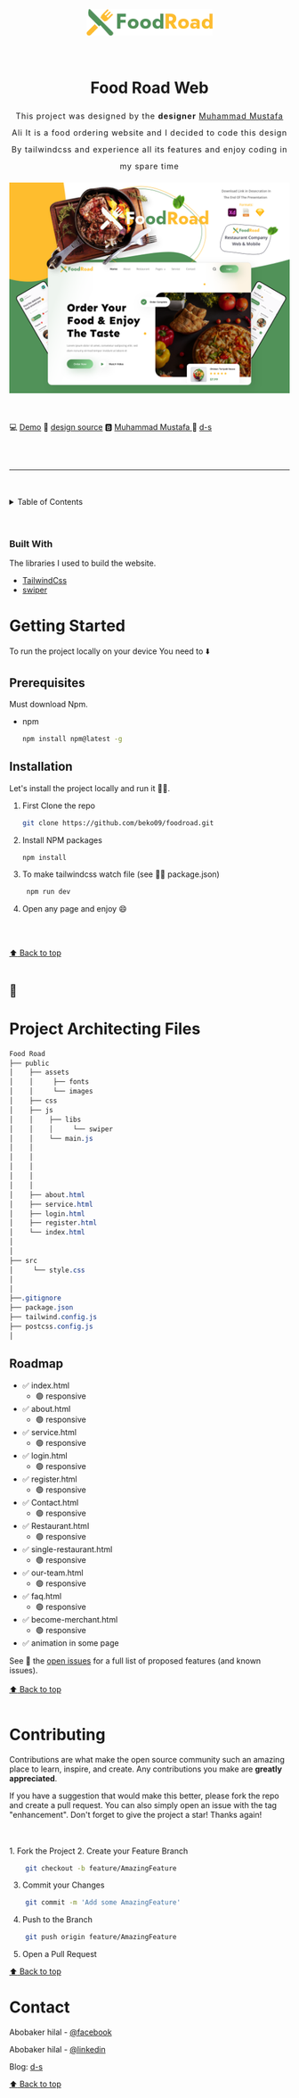 
<div id="top"></div>

<div align="center" id="about">
  <a href="#">
    <img src="public/assets/images/Logo.webp" alt="Logo" />
  </a>
    <br/>
    <br/>
    <br/>
  <h1 align="center" >Food Road Web </h1>

  <p align="center" style="line-height:30px; letter-spacing:1px;">
    This project was designed by the <strong>designer</strong> <a href="https://www.behance.net/gallery/141171487/Food-Road-Web-Mobile-Freebie-UI-UX-Design?fbclid=IwAR0hZZvJ-UGangQPsFMozIi6LWQibGAQJ-oTX0kWQp0j1Gt1dei-p2SCyVs">
    Muhammad Mustafa
    </a>
    Ali It is a food ordering website and I decided to code this design By tailwindcss and experience all its features and enjoy coding in my spare time
  </p>
</div>

 <img  src="public/assets/images/previewfoodroad.png" alt="Logo" />

<br/>
<br/>
<br/>

 :computer:  <a href="https://beko09.github.io/foodroad"> Demo</a>
 :art:  <a href="https://www.uplabs.com/posts/food-road-mobile-app-ui-ux-design"> design source</a>
 :b:  <a href="https://www.behance.net/gallery/141171487/Food-Road-Web-Mobile-Freebie-UI-UX-Design?fbclid=IwAR0hZZvJ-UGangQPsFMozIi6LWQibGAQJ-oTX0kWQp0j1Gt1dei-p2SCyVs"> Muhammad Mustafa </a>
 :link:  <a href="https://www.d-s.sd/"> d-s </a>

<br/>
<br/>

_________________
<br/>
<br/>

<!-- TABLE OF CONTENTS -->
<details >
  <summary>Table of Contents</summary>
  <ol>
    <li>
      <a href="#about">About The Project</a>
      <ul>
        <li><a href="#built-with">Built With</a></li>
      </ul>
    </li>
    <li>
      <a href="#getting-started">Getting Started</a>
      <ul>
        <li><a href="#prerequisites">Prerequisites</a></li>
        <li><a href="#installation">Installation</a></li>
      </ul>
    </li>
    <li><a href="#arch">Project Architecting Files</a></li>
    <li><a href="#roadmap">Roadmap</a></li>
    <li><a href="#contributing">Contributing</a></li>
    <li><a href="#contact">Contact</a></li>
  
  </ol>
</details>
<br/>
<br/>

### Built With

The libraries I used to build the website.

* [TailwindCss](https://tailwindcss.com/)
* [swiper](https://swiperjs.com/)

# Getting Started

To run the project locally on your device You need to :arrow_down:

## Prerequisites

Must download Npm.

* npm

  ```sh
  npm install npm@latest -g
  ```

## Installation

Let's install the project locally and run it :running_man:.

1. First Clone the repo

   ```sh
   git clone https://github.com/beko09/foodroad.git
   ```

2. Install NPM packages

   ```sh
   npm install
   ```

3. To make tailwindcss watch file (see :sassy_man: package.json)

   ```sh
    npm run dev
    ```

4. Open any page and enjoy :smile:

<br/>
<br/>

  [:arrow_up: Back to top](#top)
<br/>
<br/>

## :open_file_folder: <h1  id="arch">Project Architecting Files </h1>

```css
Food Road
├── public
│    ├── assets
│    │     ├── fonts
│    │     └── images
│    ├── css
│    ├── js
│    │    ├── libs
│    │    │     └── swiper
│    │    └── main.js
│    │
│    │ 
│    │
│    │
│    │
│    ├── about.html
│    ├── service.html
│    ├── login.html   
│    ├── register.html 
│    └── index.html   
│
│                 
├── src
│     └── style.css
│
│
├──.gitignore
├── package.json
├── tailwind.config.js
├── postcss.config.js
│
```

## Roadmap

* :white_check_mark: index.html
  * :green_circle:  responsive
* :white_check_mark: about.html
  * :green_circle:  responsive
* :white_check_mark: service.html
  * :green_circle: responsive
* :white_check_mark: login.html
  * :green_circle: responsive
* :white_check_mark: register.html
  * :green_circle: responsive
* :white_check_mark: Contact.html
  * :green_circle: responsive
* :white_check_mark: Restaurant.html
  * :green_circle: responsive
* :white_check_mark: single-restaurant.html
  * :green_circle: responsive
* :white_check_mark: our-team.html
  * :green_circle: responsive
* :white_check_mark: faq.html
  * :green_circle: responsive
* :white_check_mark: become-merchant.html
  * :green_circle: responsive
* :white_check_mark:  animation in some page

See :eyes: the [open issues](https://github.com/beko09/foodroad/issues) for a full list of proposed features (and known issues).
<br/>
<br/>
[:arrow_up: Back to top](#top)
<br/>
<br/>

# Contributing

Contributions are what make the open source community such an amazing place to learn, inspire, and create. Any contributions you make are **greatly appreciated**.

If you have a suggestion that would make this better, please fork the repo and create a pull request. You can also simply open an issue with the tag "enhancement".
Don't forget to give the project a star! Thanks again!

<br/>
<br/>
1. Fork the Project
2. Create your Feature Branch

```bash
    git checkout -b feature/AmazingFeature
```

3. Commit your Changes

```bash
    git commit -m 'Add some AmazingFeature'
```

4. Push to the Branch

```bash
    git push origin feature/AmazingFeature
```

5. Open a Pull Request

[:arrow_up: Back to top](#top)

# Contact

Abobaker hilal - [@facebook](https://www.facebook.com/abobakerhilal/)

Abobaker hilal - [@linkedin](https://www.linkedin.com/in/abobakerhilal/)

Blog: [d-s](https://www.d-s.sd)

[:arrow_up: Back to top](#top)
